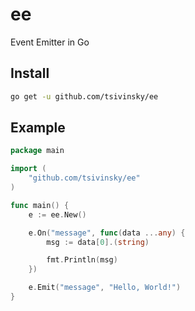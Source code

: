 # ee

Event Emitter in Go

## Install

```bash
go get -u github.com/tsivinsky/ee
```

## Example

```go
package main

import (
    "github.com/tsivinsky/ee"
)

func main() {
    e := ee.New()

	e.On("message", func(data ...any) {
		msg := data[0].(string)

        fmt.Println(msg)
	})

    e.Emit("message", "Hello, World!")
}
```
